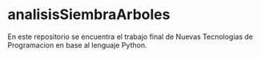 # analisisSiembraArboles
En este repositorio se encuentra el trabajo final de Nuevas Tecnologias de Programacion en base al lenguaje Python.
